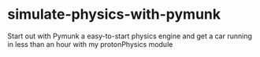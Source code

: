 # simulate-physics-with-pymunk
Start out with Pymunk a easy-to-start physics engine and get a car running in less than an hour with my protonPhysics module
